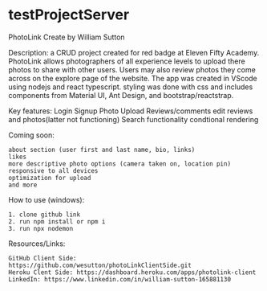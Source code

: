 # testProjectServer

PhotoLink
Create by William Sutton

Description: a CRUD project created for red badge at Eleven Fifty Academy. PhotoLink allows photographers of all experience levels to upload there photos to share with other users. Users may also review photos they come across on the explore page of the website. The app was created in VScode using nodejs and react typescript. styling was done with css and includes components from Material UI, Ant Design, and bootstrap/reactstrap.

Key features: 
    Login
    Signup
    Photo Upload
    Reviews/comments
    edit reviews and photos(latter not functioning)
    Search functionality
    condtional rendering

Coming soon:

    about section (user first and last name, bio, links) 
    likes
    more descriptive photo options (camera taken on, location pin)
    responsive to all devices
    optimization for upload
    and more 


How to use (windows): 

    1. clone github link
    2. run npm install or npm i 
    3. run npx nodemon


Resources/Links:

    GitHub Client Side: https://github.com/wesutton/photoLinkClientSide.git
    Heroku Clent Side: https://dashboard.heroku.com/apps/photolink-client
    LinkedIn: https://www.linkedin.com/in/william-sutton-165881130

    